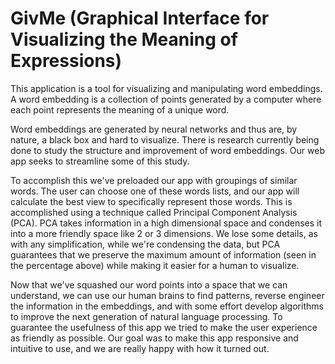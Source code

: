 # GivMe (Graphical Interface for Visualizing the Meaning of Expressions)

This application is a tool for visualizing and manipulating word embeddings. A word embedding is a collection of points generated by a computer where each point represents the meaning of a unique word. 

Word embeddings are generated by neural networks and thus are, by nature, a black box and hard to visualize. There is research currently being done to study the structure and improvement of word embeddings. Our web app seeks to streamline some of this study. 

To accomplish this we've preloaded our app with groupings of similar words. The user can choose one of these words lists, and our app will calculate the best view to specifically represent those words. This is accomplished using a technique called Principal Component Analysis (PCA). PCA takes information in a high dimensional space and condenses it into a more friendly space like 2 or 3 dimensions. We lose some details, as with any simplification, while we're condensing the data, but PCA guarantees that we preserve the maximum amount of information (seen in the percentage above) while making it easier for a human to visualize.

Now that we've squashed our word points into a space that we can understand, we can use our human brains to find patterns, reverse engineer the information in the embeddings, and with some effort develop algorithms to improve the next generation of natural language processing. To guarantee the usefulness of this app we tried to make the user experience as friendly as possible. Our goal was to make this app responsive and intuitive to use, and we are really happy with how it turned out.

